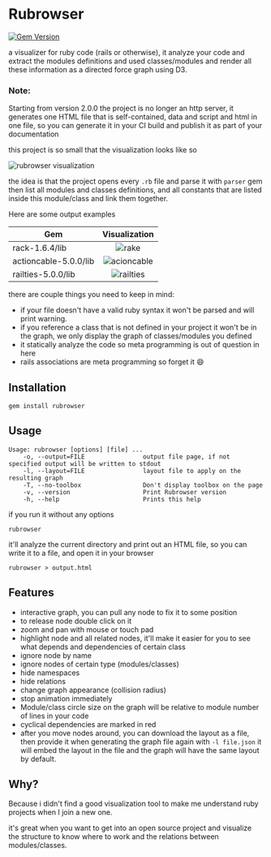 # Rubrowser

[![Gem Version](https://badge.fury.io/rb/rubrowser.svg)](https://badge.fury.io/rb/rubrowser)



a visualizer for ruby code (rails or otherwise), it analyze your code and
extract the modules definitions and used classes/modules and render all these
information as a directed force graph using D3.

### Note:

Starting from version 2.0.0 the project is no longer an http server, it
generates one HTML file that is self-contained, data and script and html in one
file, so you can generate it in your CI build and publish it as part of your
documentation

this project is so small that the visualization looks like so

![rubrowser visualization](http://i.imgur.com/5mbshee.png)

the idea is that the project opens every `.rb` file and parse it with `parser`
gem then list all modules and classes definitions, and all constants that are
listed inside this module/class and link them together.

Here are some output examples

| Gem                   | Visualization                                 |
| -------------         | :-------------:                               |
| rack-1.6.4/lib        | ![rake](http://i.imgur.com/4UsCo0a.png)       |
| actioncable-5.0.0/lib | ![acioncable](http://i.imgur.com/Q0Xqjsz.png) |
| railties-5.0.0/lib    | ![railties](http://i.imgur.com/31g10a1.png)   |

there are couple things you need to keep in mind:

* if your file doesn't have a valid ruby syntax it won't be parsed and will
  print warning.
* if you reference a class that is not defined in your project it won't be in
  the graph, we only display the graph of classes/modules you defined
* it statically analyze the code so meta programming is out of question in here
* rails associations are meta programming so forget it :smile:

## Installation


```
gem install rubrowser
```

## Usage


```
Usage: rubrowser [options] [file] ...
    -o, --output=FILE                output file page, if not specified output will be written to stdout
    -l, --layout=FILE                layout file to apply on the resulting graph
    -T, --no-toolbox                 Don't display toolbox on the page
    -v, --version                    Print Rubrowser version
    -h, --help                       Prints this help
```

if you run it without any options
```
rubrowser
```

it'll analyze the current directory and print out an HTML file, so you can write
it to a file, and open it in your browser

```
rubrowser > output.html
```

## Features

* interactive graph, you can pull any node to fix it to some position
* to release node double click on it
* zoom and pan with mouse or touch pad
* highlight node and all related nodes, it'll make it easier for you to see what
  depends and dependencies of certain class
* ignore node by name
* ignore nodes of certain type (modules/classes)
* hide namespaces
* hide relations
* change graph appearance (collision radius)
* stop animation immediately
* Module/class circle size on the graph will be relative to module number of
  lines in your code
* cyclical dependencies are marked in red
* after you move nodes around, you can download the layout as a file, then
  provide it when generating the graph file again with `-l file.json` it will
  embed the layout in the file and the graph will have the same layout by
  default.

## Why?

Because i didn't find a good visualization tool to make me understand ruby
projects when I join a new one.

it's great when you want to get into an open source project and visualize the
structure to know where to work and the relations between modules/classes.
